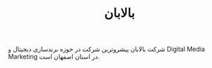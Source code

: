 ﻿---
layout: post
title: بالابان
name_en: balabaan
company_slug: balabaan
logo: 
cover: 
company_count:
founded:
location: ""
total_review: 
total_interview: 
salary_avg: 
salary_min: 
salary_max: 
rate: 
view_count: 
industry: کامپیوتر، فناوری اطلاعات و اینترنت
city: اصفهان, اصفهان
size_en: S
size: 2-10 نفر
site: https://balabaan.com
---

شرکت بالابان پیشروترین شرکت در حوزه برندسازی دیجیتال و Digital Media Marketing در استان اصفهان است.


